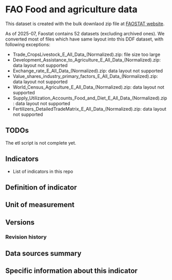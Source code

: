 # FAO Food and agriculture data

This dataset is created with the bulk downlaod zip file at [FAOSTAT website][1].

As of 2025-07, Faostat contains 52 datasets (excluding archived ones). We converted most of
files which have same layout into this DDF dataset, with following exceptions:

- Trade_CropsLivestock_E_All_Data_\(Normalized\).zip: file size too large
- Development_Assistance_to_Agriculture_E_All_Data_(Normalized).zip: data layout not supported
- Exchange_rate_E_All_Data_(Normalized).zip: data layout not supported
- Value_shares_industry_primary_factors_E_All_Data_(Normalized).zip: data layout not supported
- World_Census_Agriculture_E_All_Data_(Normalized).zip: data layout not supported
- Supply_Utilization_Accounts_Food_and_Diet_E_All_Data_(Normalized).zip: data layout not supported
- Fertilizers_DetailedTradeMatrix_E_All_Data_(Normalized).zip: data layout not supported

[1]: http://www.fao.org/faostat/en/#home

## TODOs

The etl script is not complete yet.

## Indicators

- List of indicators in this repo

## Definition of indicator


## Unit of measurement


## Versions


### Revision history


## Data sources summary


## Specific information about this indicator
